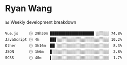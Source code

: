 # Ryan Wang

 <!-- waka-box start -->
📊 Weekly development breakdown
```text
Vue.js     🕓 29h30m ████████████████████▏░░░░░░ 74.8%
JavaScript 🕓 4h     ██▋░░░░░░░░░░░░░░░░░░░░░░░░ 10.2%
Other      🕓 3h16m  ██▏░░░░░░░░░░░░░░░░░░░░░░░░  8.3%
JSON       🕓 1h6m   ▊░░░░░░░░░░░░░░░░░░░░░░░░░░  2.8%
SCSS       🕓 40m    ▍░░░░░░░░░░░░░░░░░░░░░░░░░░  1.7%
```
<!-- Powered by https://github.com/YouEclipse/waka-box-go . -->
<!-- waka-box end -->